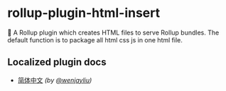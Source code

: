 # rollup-plugin-html-insert
🍣 A Rollup plugin which creates HTML files to serve Rollup bundles. The default function is to package all html css js in one html file.

## Localized plugin docs
- [简体中文](readme.zh_CN.md) *(by [@wenjayliu](https://github.com/wenjayliu))*

